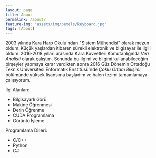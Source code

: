 ```yaml
---
layout: page
title: About
permalink: /about/
feature-img: "assets/img/pexels/keyboard.jpg"
tags: [About]
---
```


2003 yılında Kara Harp Okulu'ndan "Sistem Mühendisi" olarak mezun oldum. Küçük yaşlardan itibaren sürekli elektronik ve bilgisayar ile ilgili oldum. 2016-2018 yılları arasında Kara  Kuvvetleri Komutanlığında _Veri Analisti_ olarak çalıştım. Sonunda bu ilgimi ve bilgimi kullanabileceğim birşeyler yapmaya karar verdikten sonra 2016 Güz Dönemin Ortadoğu Teknik Üniversitesi Enformatik Enstitüsü'nde _Çoklu Ortam Bilişimi_ bölümünde yüksek lisansıma başladım ve halen tezimi tamamlamaya çalışıyorum. 

İlgi Alanları:
- Bilgisayarlı Görü
- Makine Öğrenmesi
- Derin Öğrenme
- CUDA Programlama
- Görüntü İşleme

Programlama Dilleri:
- C/C++
- Python
- C#
